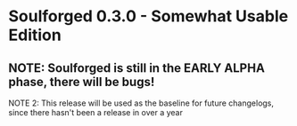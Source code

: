 # Soulforged 0.3.0 - Somewhat Usable Edition
## NOTE: Soulforged is still in the EARLY ALPHA phase, there will be bugs!
NOTE 2: This release will be used as the baseline for future changelogs, since there hasn't been a release in over a year
